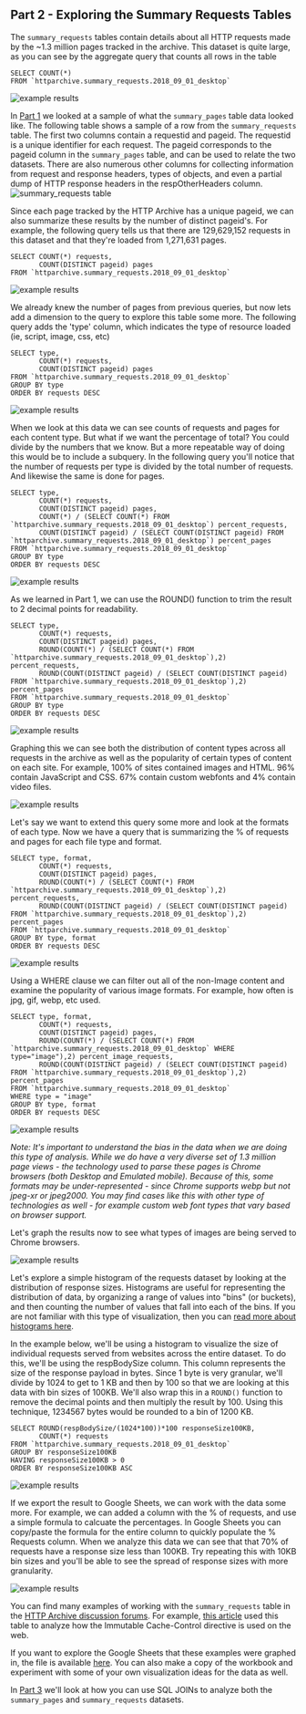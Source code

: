 Part 2 - Exploring the Summary Requests Tables
-------------------
The `summary_requests` tables contain details about all HTTP requests made by the ~1.3 million pages tracked in the archive. This dataset is quite large, as you can see by the aggregate query that counts all rows in the table 

```
SELECT COUNT(*)
FROM `httparchive.summary_requests.2018_09_01_desktop`
```

![example results](./images/guided_tour_summary_requests-count.jpg)

In [Part 1](./guided_tour_summary_pages.md) we looked at a sample of what the `summary_pages` table data looked like. The following table shows a sample of a row from the `summary_requests` table.   The first two columns contain a requestid and pageid.  The requestid is a unique identifier for each request.  The pageid corresponds to the pageid column in the `summary_pages` table, and can be used to relate the two datasets. There are also numerous other columns for collecting information from request and response headers, types of objects, and even a partial dump of HTTP response headers in the respOtherHeaders column.
![summary_requests table](./images/guided_tour_summary_requests-tabledetails.jpg)

Since each page tracked by the HTTP Archive has a unique pageid, we can also summarize these results by the number of distinct pageid's.  For example, the following query tells us that there are 129,629,152 requests in this dataset and that they're loaded from 1,271,631 pages. 

```
SELECT COUNT(*) requests,
       COUNT(DISTINCT pageid) pages
FROM `httparchive.summary_requests.2018_09_01_desktop`
```
![example results](./images/guided_tour_summary_requests-count_pageids.jpg)


We already knew the number of pages from previous queries, but now lets add a dimension to the query to explore this table some more. The following query adds the 'type' column, which indicates the type of resource loaded (ie, script, image, css, etc)

```
SELECT type, 
       COUNT(*) requests,
       COUNT(DISTINCT pageid) pages
FROM `httparchive.summary_requests.2018_09_01_desktop`
GROUP BY type
ORDER BY requests DESC
```
![example results](./images/guided_tour_summary_requests-count_reqtype.jpg)

When we look at this data we can see counts of requests and pages for each content type. But what if we want the percentage of total? You could divide by the numbers that we know. But a more repeatable way of doing this would be to include a subquery. In the following query you'll notice that the number of requests per type is divided by the total number of requests. And likewise the same is done for pages.

```
SELECT type, 
       COUNT(*) requests,
       COUNT(DISTINCT pageid) pages,
       COUNT(*) / (SELECT COUNT(*) FROM `httparchive.summary_requests.2018_09_01_desktop`) percent_requests,
       COUNT(DISTINCT pageid) / (SELECT COUNT(DISTINCT pageid) FROM `httparchive.summary_requests.2018_09_01_desktop`) percent_pages
FROM `httparchive.summary_requests.2018_09_01_desktop`
GROUP BY type
ORDER BY requests DESC
```

![example results](./images/guided_tour_summary_requests-count_reqtype_perc.jpg)

As we learned in Part 1, we can use the ROUND() function to trim the result to 2 decimal points for readability.

```
SELECT type, 
       COUNT(*) requests,
       COUNT(DISTINCT pageid) pages,
       ROUND(COUNT(*) / (SELECT COUNT(*) FROM `httparchive.summary_requests.2018_09_01_desktop`),2) percent_requests,
       ROUND(COUNT(DISTINCT pageid) / (SELECT COUNT(DISTINCT pageid) FROM `httparchive.summary_requests.2018_09_01_desktop`),2) percent_pages
FROM `httparchive.summary_requests.2018_09_01_desktop`
GROUP BY type
ORDER BY requests DESC
```
![example results](./images/guided_tour_summary_requests-count_reqtype_perc_rounded.jpg)


Graphing this we can see both the distribution of content types across all requests in the archive as well as the popularity of certain types of content on each site.  For example, 100% of sites contained images and HTML.  96% contain JavaScript and CSS. 67% contain custom webfonts and 4% contain video files.

![example results](./images/guided_tour_summary_requests-type-graph.jpg)

Let's say we want to extend this query some more and look at the formats of each type. Now we have a query that is summarizing the % of requests and pages for each file type and format.

```
SELECT type, format,
       COUNT(*) requests,
       COUNT(DISTINCT pageid) pages,
       ROUND(COUNT(*) / (SELECT COUNT(*) FROM `httparchive.summary_requests.2018_09_01_desktop`),2) percent_requests,
       ROUND(COUNT(DISTINCT pageid) / (SELECT COUNT(DISTINCT pageid) FROM `httparchive.summary_requests.2018_09_01_desktop`),2) percent_pages
FROM `httparchive.summary_requests.2018_09_01_desktop`
GROUP BY type, format
ORDER BY requests DESC
```
![example results](./images/guided_tour_summary_requests-count_reqtypeformat_perc_rounded.jpg)

Using a WHERE clause we can filter out all of the non-Image content and examine the popularity of various image formats. For example, how often is jpg, gif, webp, etc used. 
 
```
SELECT type, format,
       COUNT(*) requests,
       COUNT(DISTINCT pageid) pages,
       ROUND(COUNT(*) / (SELECT COUNT(*) FROM `httparchive.summary_requests.2018_09_01_desktop` WHERE type="image"),2) percent_image_requests,
       ROUND(COUNT(DISTINCT pageid) / (SELECT COUNT(DISTINCT pageid) FROM `httparchive.summary_requests.2018_09_01_desktop`),2) percent_pages
FROM `httparchive.summary_requests.2018_09_01_desktop`
WHERE type = "image"
GROUP BY type, format
ORDER BY requests DESC
```

![example results](./images/guided_tour_summary_requests-count_reqimageformat_perc_rounded.jpg)

*Note: It's important to understand the bias in the data when we are doing this type of analysis. While we do have a very diverse set of 1.3 million page views - the technology used to parse these pages is Chrome browsers (both Desktop and Emulated mobile). Because of this, some formats may be under-represented - since Chrome supports webp but not jpeg-xr or jpeg2000.  You may find cases like this with other type of technologies as well - for example custom web font types that vary based on browser support.*

Let's graph the results now to see what types of images are being served to Chrome browsers.

![example results](./images/guided_tour_summary_requests-imageformat-graph.jpg)

Let's explore a simple histogram of the requests dataset by looking at the distribution of response sizes. Histograms are useful for representing the distribution of data, by organizing a range of values into "bins" (or buckets), and then counting the number of values that fall into each of the bins. If you are not familiar with this type of visualization, then you can [read more about histograms here](https://en.wikipedia.org/wiki/Histogram). 

In the example below, we'll be using a histogram to visualize the size of individual requests served from websites across the entire dataset. To do this, we'll be using the respBodySize column. This column represents the size of the response payload in bytes. Since 1 byte is very granular, we'll divide by 1024 to get to 1 KB and then by 100 so that we are looking at this data with bin sizes of 100KB. We'll also wrap this in a `ROUND()` function to remove the decimal points and then multiply the result by 100. Using this technique, 1234567 bytes would be rounded to a bin of 1200 KB.

```
SELECT ROUND(respBodySize/(1024*100))*100 responseSize100KB, 
       COUNT(*) requests
FROM `httparchive.summary_requests.2018_09_01_desktop`
GROUP BY responseSize100KB
HAVING responseSize100KB > 0
ORDER BY responseSize100KB ASC
```
![example results](./images/guided_tour_summary_requests-histogram.jpg)

If we export the result to Google Sheets, we can work with the data some more. For example, we can added a column with the % of requests, and use a simple formula to calcuate the percentages. In Google Sheets you can copy/paste the formula for the entire column to quickly populate the % Requests column. When we analyze this data we can see that that 70% of requests have a response size less than 100KB. Try repeating this with 10KB bin sizes and you'll be able to see the spread of response sizes with more granularity.

![example results](./images/guided_tour_summary_requests-histogram-graph.jpg)

You can find many examples of working with the `summary_requests` table in the [HTTP Archive discussion forums](https://discuss.httparchive.org/). For example, [this article](https://discuss.httparchive.org/t/cache-control-immutable-a-year-later/1195) used this table to analyze how the Immutable Cache-Control directive is used on the web. 

If you want to explore the Google Sheets that these examples were graphed in, the file is available [here](https://docs.google.com/spreadsheets/d/15Hie8J0XRHcG6OGTRx14p2cAouQcxiq73Hu2dpsgvxM/edit?usp=sharing). You can also make a copy of the workbook and experiment with some of your own visualization ideas for the data as well.

In [Part 3](./guided_tour_summary_pages_requests.md) we'll look at how you can use SQL JOINs to analyze both the `summary_pages` and `summary_requests` datasets.
